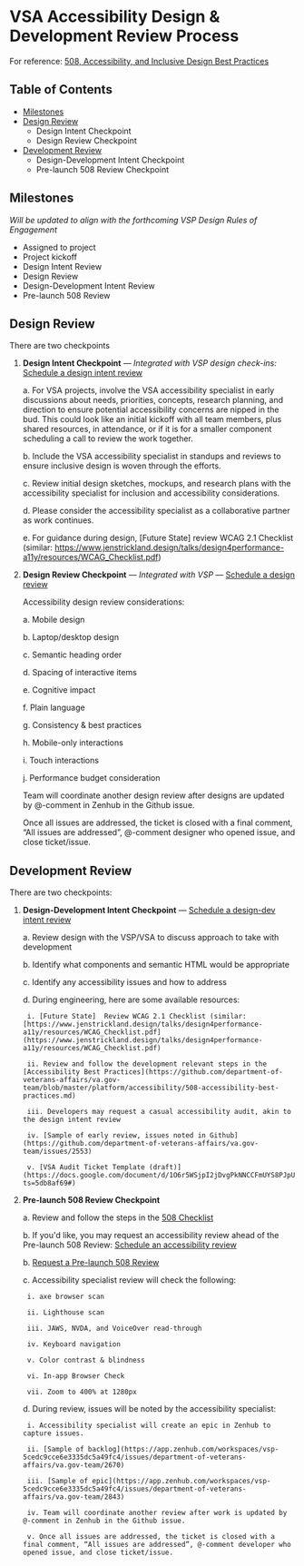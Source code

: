 # VSA Accessibility Design & Development Review Process 

For reference: [508, Accessibility, and Inclusive Design Best Practices](https://github.com/department-of-veterans-affairs/va.gov-team/blob/master/platform/accessibility/508-accessibility-best-practices.md)

## Table of Contents

- [Milestones](#milestones)
- [Design Review](#design-review)
  - Design Intent Checkpoint
  - Design Review Checkpoint
- [Development Review](#development-review)
  - Design-Development Intent Checkpoint
  - Pre-launch 508 Review Checkpoint
  
## Milestones
*Will be updated to align with the forthcoming VSP Design Rules of Engagement*
- Assigned to project
- Project kickoff
- Design Intent Review
- Design Review
- Design-Development Intent Review
- Pre-launch 508 Review

## Design Review

There are two checkpoints
1. **Design Intent Checkpoint** — *Integrated with VSP design check-ins:* [Schedule a design intent review](https://github.com/department-of-veterans-affairs/va.gov-team/issues/new?assignees=emilywaggoner%2C+CrystabelReiter%2Cjenstrickland&labels=508%2FAccessibility%2C+design+review%2C+product+support&template=request_design_review_vsa.md&title=Request+design+review+for+ENTER_PRODUCT_NAME)

    a. For VSA projects, involve the VSA accessibility specialist in early discussions about needs, priorities, concepts, research planning, and direction to ensure potential accessibility concerns are nipped in the bud. This could look like an initial kickoff with all team members, plus shared resources, in attendance, or if it is for a smaller component scheduling a call to review the work together. 

    b. Include the VSA accessibility specialist in standups and reviews to ensure inclusive design is woven through the efforts.

    c. Review initial design sketches, mockups, and research plans with the accessibility specialist for inclusion and accessibility considerations.

    d. Please consider the accessibility specialist as a collaborative partner as work continues. 

    e. For guidance during design, [Future State] review WCAG 2.1 Checklist (similar: https://www.jenstrickland.design/talks/design4performance-a11y/resources/WCAG_Checklist.pdf)

2. **Design Review Checkpoint** — *Integrated with VSP* — [Schedule a design review](https://github.com/department-of-veterans-affairs/va.gov-team/issues/new?assignees=emilywaggoner%2C+CrystabelReiter%2Cjenstrickland&labels=508%2FAccessibility%2C+design+review%2C+product+support&template=request_design_review_vsa.md&title=Request+design+review+for+ENTER_PRODUCT_NAME)

    Accessibility design review considerations:

    a. Mobile design
    
    b. Laptop/desktop design
        
    c. Semantic heading order

    d. Spacing of interactive items
        
    e. Cognitive impact
        
    f. Plain language
        
    g. Consistency & best practices
        
    h. Mobile-only interactions
        
    i. Touch interactions
        
    j. Performance budget consideration
  
    Team will coordinate another design review after designs are updated by @-comment in Zenhub in the Github issue.
  
    Once all issues are addressed, the ticket is closed with a final comment, “All issues are addressed”, @-comment designer who opened issue, and close ticket/issue.

## Development Review

There are two checkpoints:

1. **Design-Development Intent Checkpoint** — [Schedule a design-dev intent review](https://github.com/department-of-veterans-affairs/va.gov-team/blob/master/.github/ISSUE_TEMPLATE/request_dev_review_vsa.md)

    a. Review design with the VSP/VSA to discuss approach to take with development

    b. Identify what components and semantic HTML would be appropriate

    c. Identify any accessibility issues and how to address

    d. During engineering, here are some available resources:
  
        i. [Future State]  Review WCAG 2.1 Checklist (similar: [https://www.jenstrickland.design/talks/design4performance-a11y/resources/WCAG_Checklist.pdf](https://www.jenstrickland.design/talks/design4performance-a11y/resources/WCAG_Checklist.pdf)
  
        ii. Review and follow the development relevant steps in the [Accessibility Best Practices](https://github.com/department-of-veterans-affairs/va.gov-team/blob/master/platform/accessibility/508-accessibility-best-practices.md)
  
        iii. Developers may request a casual accessibility audit, akin to the design intent review
  
        iv. [Sample of early review, issues noted in Github](https://github.com/department-of-veterans-affairs/va.gov-team/issues/2553)
  
        v. [VSA Audit Ticket Template (draft)](https://docs.google.com/document/d/1O6r5WSjpI2jDvgPkNNCCFmUYS8PJpUqf6nP55tEKISo/edit?ts=5db8af69#)
    
2. **Pre-launch 508 Review Checkpoint**

    a. Review and follow the steps in the [508 Checklist](https://github.com/department-of-veterans-affairs/va.gov-team/blob/master/platform/accessibility/508-checklist.md)
    
    b. If you'd like, you may request an accessibility review ahead of the Pre-launch 508 Review: [Schedule an accessibility review](https://github.com/department-of-veterans-affairs/va.gov-team/blob/master/.github/ISSUE_TEMPLATE/request_dev_review_vsa.md)

    b. [Request a Pre-launch 508 Review](https://github.com/department-of-veterans-affairs/va.gov-team/blob/master/platform/accessibility/508-request-prelaunch-review.md)

    c. Accessibility specialist review will check the following:
  
        i. axe browser scan
        
        ii. Lighthouse scan
        
        iii. JAWS, NVDA, and VoiceOver read-through
        
        iv. Keyboard navigation
        
        v. Color contrast & blindness
        
        vi. In-app Browser Check
        
        vii. Zoom to 400% at 1280px

    d. During review, issues will be noted by the accessibility specialist:
  
        i. Accessibility specialist will create an epic in Zenhub to capture issues.
  
        ii. [Sample of backlog](https://app.zenhub.com/workspaces/vsp-5cedc9cce6e3335dc5a49fc4/issues/department-of-veterans-affairs/va.gov-team/2670)
  
        iii. [Sample of epic](https://app.zenhub.com/workspaces/vsp-5cedc9cce6e3335dc5a49fc4/issues/department-of-veterans-affairs/va.gov-team/2843)
  
        iv. Team will coordinate another review after work is updated by @-comment in Zenhub in the Github issue.

        v. Once all issues are addressed, the ticket is closed with a final comment, “All issues are addressed”, @-comment developer who opened issue, and close ticket/issue.
